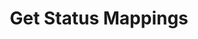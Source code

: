 ---
title: Get Status Mappings
excerpt: Returns mapping between predefined status and user-defined status.
api:
  file: customer-v11.json
  operationId: get-status-mappings
deprecated: false
hidden: false
metadata:
  title: ''
  description: ''
  robots: index
next:
  description: ''
---